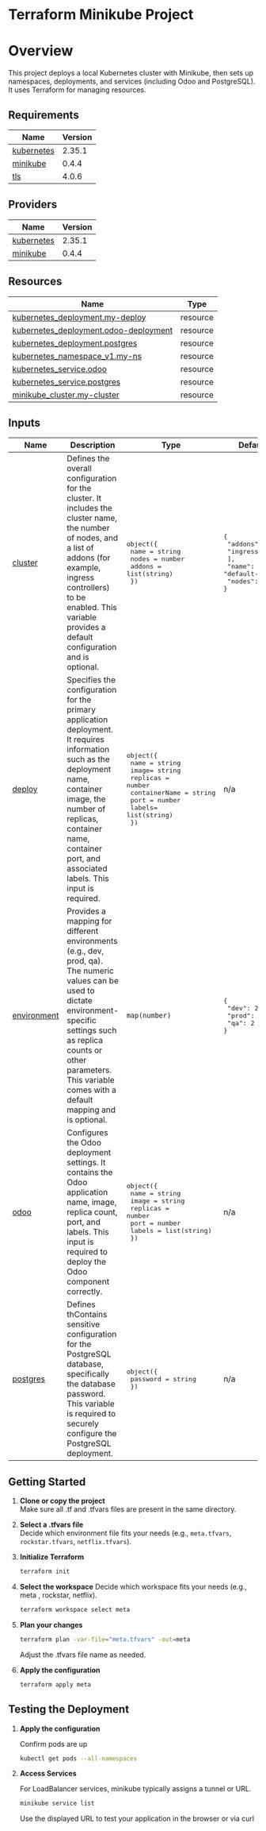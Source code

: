 # Terraform Minikube Project

# Overview
This project deploys a local Kubernetes cluster with Minikube, then sets up namespaces, deployments, and services (including Odoo and PostgreSQL). It uses Terraform for managing resources.

## Requirements

| Name | Version |
|------|---------|
| <a name="requirement_kubernetes"></a> [kubernetes](#requirement\_kubernetes) | 2.35.1 |
| <a name="requirement_minikube"></a> [minikube](#requirement\_minikube) | 0.4.4 |
| <a name="requirement_tls"></a> [tls](#requirement\_tls) | 4.0.6 |

## Providers

| Name | Version |
|------|---------|
| <a name="provider_kubernetes"></a> [kubernetes](#provider\_kubernetes) | 2.35.1 |
| <a name="provider_minikube"></a> [minikube](#provider\_minikube) | 0.4.4 |


## Resources

| Name | Type |
|------|------|
| [kubernetes_deployment.my-deploy](https://registry.terraform.io/providers/hashicorp/kubernetes/2.35.1/docs/resources/deployment) | resource |
| [kubernetes_deployment.odoo-deployment](https://registry.terraform.io/providers/hashicorp/kubernetes/2.35.1/docs/resources/deployment) | resource |
| [kubernetes_deployment.postgres](https://registry.terraform.io/providers/hashicorp/kubernetes/2.35.1/docs/resources/deployment) | resource |
| [kubernetes_namespace_v1.my-ns](https://registry.terraform.io/providers/hashicorp/kubernetes/2.35.1/docs/resources/namespace_v1) | resource |
| [kubernetes_service.odoo](https://registry.terraform.io/providers/hashicorp/kubernetes/2.35.1/docs/resources/service) | resource |
| [kubernetes_service.postgres](https://registry.terraform.io/providers/hashicorp/kubernetes/2.35.1/docs/resources/service) | resource |
| [minikube_cluster.my-cluster](https://registry.terraform.io/providers/scott-the-programmer/minikube/0.4.4/docs/resources/cluster) | resource |

## Inputs

| Name | Description | Type | Default | Required |
|------|-------------|------|---------|:--------:|
| <a name="input_cluster"></a> [cluster](#input\_cluster) | Defines the overall configuration for the cluster. It includes the cluster name, the number of nodes, and a list of addons (for example, ingress controllers) to be enabled. This variable provides a default configuration and is optional. | <pre>object({<br/>      name = string<br/>      nodes = number<br/>      addons = list(string)<br/>    })</pre> | <pre>{<br/>  "addons": [<br/>    "ingress"<br/>  ],<br/>  "name": "default-name",<br/>  "nodes": 1<br/>}</pre> | no |
| <a name="input_deploy"></a> [deploy](#input\_deploy) | Specifies the configuration for the primary application deployment. It requires information such as the deployment name, container image, the number of replicas, container name, container port, and associated labels. This input is required. | <pre>object({<br/>    name = string<br/>    image= string<br/>    replicas = number<br/>    containerName = string<br/>    port = number<br/>    labels= list(string)<br/>  })</pre> | n/a | yes |
| <a name="input_environment"></a> [environment](#input\_environment) | Provides a mapping for different environments (e.g., dev, prod, qa). The numeric values can be used to dictate environment-specific settings such as replica counts or other parameters. This variable comes with a default mapping and is optional. | `map(number)` | <pre>{<br/>  "dev": 2,<br/>  "prod": 2,<br/>  "qa": 2<br/>}</pre> | no |
| <a name="input_odoo"></a> [odoo](#input\_odoo) | Configures the Odoo deployment settings. It contains the Odoo application name, image, replica count, port, and labels. This input is required to deploy the Odoo component correctly. | <pre>object({<br/>      name = string<br/>      image = string<br/>      replicas = number<br/>      port = number <br/>      labels = list(string)<br/>    })</pre> | n/a | yes |
| <a name="input_postgres"></a> [postgres](#input\_postgres) | Defines thContains sensitive configuration for the PostgreSQL database, specifically the database password. This variable is required to securely configure the PostgreSQL deployment. | <pre>object({<br/>    password = string<br/>  })</pre> | n/a | yes |



## Getting Started

1. **Clone or copy the project**  
   Make sure all .tf and .tfvars files are present in the same directory.

2. **Select a .tfvars file**  
   Decide which environment file fits your needs (e.g., `meta.tfvars`, `rockstar.tfvars`, `netflix.tfvars`).

3. **Initialize Terraform**  
   ```bash
   terraform init
    ```

4. **Select the workspace**
    Decide which workspace fits your needs (e.g., meta , rockstar, netflix).

    ```bash
    terraform workspace select meta
    ```


5. **Plan your changes** 

   ```bash
   terraform plan -var-file="meta.tfvars" -out=meta
   ```
   Adjust the .tfvars file name as needed.


6. **Apply the configuration** 

   ```bash
   terraform apply meta
   ```

## Testing the Deployment

1. **Apply the configuration** 

    Confirm pods are up
    
   ```bash
   kubectl get pods --all-namespaces
   ```

2. **Access Services** 

   For LoadBalancer services, minikube typically assigns a tunnel or URL.
    
   ```bash
   minikube service list
   ```

   Use the displayed URL to test your application in the browser or via curl

